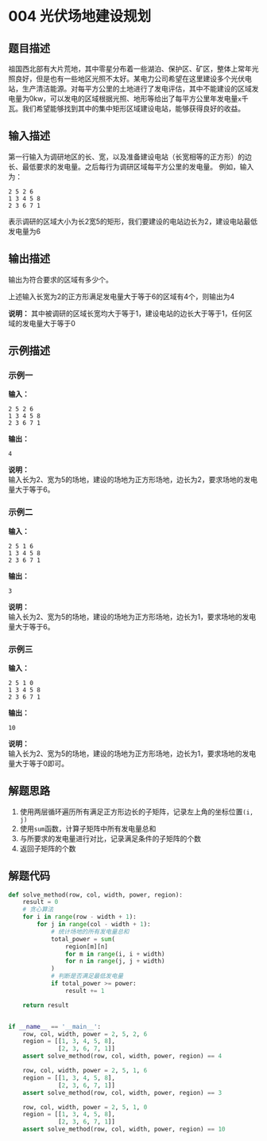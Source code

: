 # 004 光伏场地建设规划

## 题目描述

祖国西北部有大片荒地，其中零星分布着一些湖泊、保护区、矿区，整体上常年光照良好，但是也有一些地区光照不太好。某电力公司希望在这里建设多个光伏电站，生产清洁能源。对每平方公里的土地进行了发电评估，其中不能建设的区域发电量为0kw，可以发电的区域根据光照、地形等给出了每平方公里年发电量`x`千瓦。我们希望能够找到其中的集中矩形区域建设电站，能够获得良好的收益。

## 输入描述

第一行输入为调研地区的长、宽，以及准备建设电站（长宽相等的正方形）的边长、最低要求的发电量。之后每行为调研区域每平方公里的发电量。
例如，输入为：
```text
2 5 2 6
1 3 4 5 8
2 3 6 7 1
```
表示调研的区域大小为长2宽5的矩形，我们要建设的电站边长为2，建设电站最低发电量为6

## 输出描述

输出为符合要求的区域有多少个。

上述输入长宽为2的正方形满足发电量大于等于6的区域有4个，则输出为4

**说明：** 其中被调研的区域长宽均大于等于1，建设电站的边长大于等于1，任何区域的发电量大于等于0

## 示例描述

### 示例一

**输入：**
```text
2 5 2 6
1 3 4 5 8
2 3 6 7 1
```

**输出：**
```text
4
```

**说明：**  
输入长为2、宽为5的场地，建设的场地为正方形场地，边长为2，要求场地的发电量大于等于6。

### 示例二


**输入：**
```text
2 5 1 6
1 3 4 5 8
2 3 6 7 1
```

**输出：**
```text
3
```

**说明：**  
输入长为2、宽为5的场地，建设的场地为正方形场地，边长为1，要求场地的发电量大于等于6。

### 示例三


**输入：**
```text
2 5 1 0
1 3 4 5 8
2 3 6 7 1
```

**输出：**
```text
10
```

**说明：**  
输入长为2、宽为5的场地，建设的场地为正方形场地，边长为1，要求场地的发电量大于等于0即可。

## 解题思路

1. 使用两层循环遍历所有满足正方形边长的子矩阵，记录左上角的坐标位置`(i, j)`
2. 使用`sum`函数，计算子矩阵中所有发电量总和
3. 与所要求的发电量进行对比，记录满足条件的子矩阵的个数
4. 返回子矩阵的个数

## 解题代码

```python
def solve_method(row, col, width, power, region):
    result = 0
    # 贪心算法
    for i in range(row - width + 1):
        for j in range(col - width + 1):
            # 统计场地的所有发电量总和
            total_power = sum(
                region[m][n]
                for m in range(i, i + width)
                for n in range(j, j + width)
            )
            # 判断是否满足最低发电量
            if total_power >= power:
                result += 1

    return result


if __name__ == '__main__':
    row, col, width, power = 2, 5, 2, 6
    region = [[1, 3, 4, 5, 8],
              [2, 3, 6, 7, 1]]
    assert solve_method(row, col, width, power, region) == 4

    row, col, width, power = 2, 5, 1, 6
    region = [[1, 3, 4, 5, 8],
              [2, 3, 6, 7, 1]]
    assert solve_method(row, col, width, power, region) == 3

    row, col, width, power = 2, 5, 1, 0
    region = [[1, 3, 4, 5, 8],
              [2, 3, 6, 7, 1]]
    assert solve_method(row, col, width, power, region) == 10
```